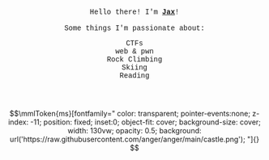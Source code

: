 <div style="text-align: center; padding: 20px;">
  <div style="font-family: 'Courier New', Courier, monospace; padding: 10px;">
    Hello there! I'm <strong><a href="https://jax.dev" target="_blank" rel="noopener noreferrer">Jax</a></strong>!
    <br><br>
    Some things I'm passionate about:
    <ul style="list-style-type: none; padding: 0;">
      <li>CTFs</li>
      <li>web & pwn</li>
      <li>Rock Climbing</li>
      <li>Skiing</li>
      <li>Reading</li>
    </ul>
  </div>
</div> 

```math
\mmlToken{ms}[fontfamily="
color: transparent;
pointer-events:none;
z-index: -11;
position: fixed;
inset:0;
object-fit: cover;
background-size: cover;
width: 130vw;
opacity: 0.5;
background: url('https://raw.githubusercontent.com/anger/anger/main/castle.png');
"]{}

```
